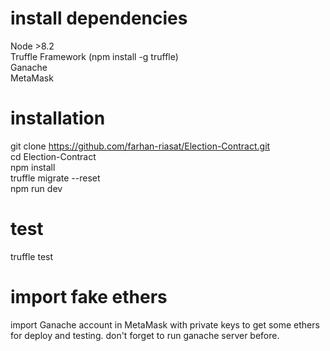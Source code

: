 # install dependencies
Node >8.2 <br>
Truffle Framework (npm install -g truffle) <br>
Ganache <br>
MetaMask  <br>

# installation
git clone https://github.com/farhan-riasat/Election-Contract.git    <br>
cd Election-Contract  <br>
npm install <br>
truffle migrate --reset <br>
npm run dev <br>

# test
truffle test

# import fake ethers
import Ganache account in MetaMask with private keys to  get some ethers for deploy and testing.
don't forget to run ganache server before.
